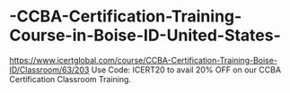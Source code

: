 # -CCBA-Certification-Training-Course-in-Boise-ID-United-States-
https://www.icertglobal.com/course/CCBA-Certification-Training-Boise-ID/Classroom/63/203             Use Code: ICERT20 to avail 20% OFF on our CCBA Certification Classroom Training.
